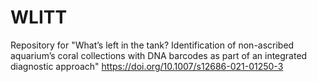 # WLITT
Repository for "What’s left in the tank? Identification of non-ascribed aquarium’s coral collections with DNA barcodes as part of an integrated diagnostic approach" https://doi.org/10.1007/s12686-021-01250-3
